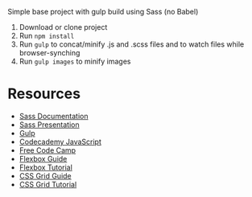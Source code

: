 Simple base project with gulp build using Sass (no Babel)

1. Download or clone project
2. Run `npm install`
3. Run `gulp` to concat/minify .js and .scss files and to watch files while browser-synching
4. Run `gulp images` to minify images

# Resources
* [Sass Documentation](http://sass-lang.com/)
* [Sass Presentation](http://www.sassshop.com/#/)
* [Gulp](https://gulpjs.com/)
* [Codecademy JavaScript](https://www.codecademy.com/learn/javascript)
* [Free Code Camp](https://www.freecodecamp.org/)
* [Flexbox Guide](https://css-tricks.com/snippets/css/a-guide-to-flexbox/)
* [Flexbox Tutorial](http://flexboxfroggy.com/)
* [CSS Grid Guide](https://css-tricks.com/snippets/css/complete-guide-grid/)
* [CSS Grid Tutorial](http://cssgridgarden.com/)
